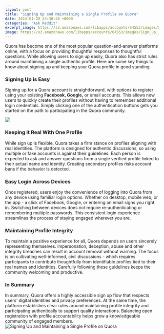 ```yaml
---
layout: post
title: "Signing Up and Maintaining a Single Profile on Quora"
date: 2024-01-29 23:30:48 +0000
categories: "Ask Reddit"
excerpt_image: https://s3.amazonaws.com/libapps/accounts/64553/images/Sign_up___ResearchGate2.png
image: https://s3.amazonaws.com/libapps/accounts/64553/images/Sign_up___ResearchGate2.png
---
```


Quora has become one of the most popular question-and-answer platforms online, with a focus on providing thoughtful responses to thoughtful questions. While allowing users to sign up easily, Quora also has strict rules around maintaining a single authentic profile. Here are some key things to know about signing up and keeping your Quora profile in good standing.
### Signing Up is Easy
Signing up for a Quora account is straightforward, with options to register using your existing **Facebook, Google,** or email accounts. This allows new users to quickly create their profiles without having to remember additional login credentials. Simply clicking one of the authentication buttons gets you started on the path to participating in the Quora community.

![](https://techboomers.com/wp-content/uploads/2017/01/quora-sign-up-methods-1.png)
### Keeping It Real With One Profile
While sign up is flexible, Quora takes a firm stance on profiles aligning with real identities. The platform is designed for authentic discussions, so using multiple or fake accounts is against their guidelines. Each person is expected to ask and answer questions from a single verified profile linked to their actual name and identity. Creating secondary profiles risks account bans if the behavior is detected. 
### Easy Login Across Devices
Once registered, users enjoy the convenience of logging into Quora from any device using familiar login options. Whether on desktop, mobile web, or the app - a click of Facebook, Google, or entering an email signs you right in. Switching between devices does not require re-authenticating or remembering multiple passwords. This consistent login experience streamlines the process of staying engaged wherever you are.
### Maintaining Profile Integrity
To maintain a positive experience for all, Quora depends on users sincerely representing themselves. Impersonation, deception, abuse and other integrity breaches can result in account removal without warning. The focus is on cultivating well-informed, civil discussions - which requires participants to contribute thoughtfully from identifiable profiles tied to their real names and identities. Carefully following these guidelines keeps the community welcoming and productive.
### In Summary
In summary, Quora offers a highly accessible sign up flow that respects users' digital identities and privacy preferences. At the same time, the platform establishes clear rules around maintaining profile integrity and participating authentically to support quality interactions. Balancing open registration with profile accountability helps grow a knowledgeable community of engaged members.
![Signing Up and Maintaining a Single Profile on Quora](https://s3.amazonaws.com/libapps/accounts/64553/images/Sign_up___ResearchGate2.png)